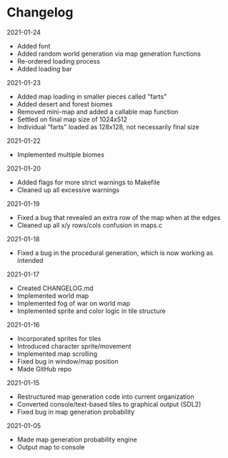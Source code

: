 # Changelog

2021-01-24
- Added font
- Added random world generation via map generation functions
- Re-ordered loading process
- Added loading bar

2021-01-23
- Added map loading in smaller pieces called "farts"
- Added desert and forest biomes
- Removed mini-map and added a callable map function
- Settled on final map size of 1024x512
- Individual "farts" loaded as 128x128, not necessarily final size

2021-01-22

- Implemented multiple biomes

2021-01-20

- Added flags for more strict warnings to Makefile
- Cleaned up all excessive warnings

2021-01-19

- Fixed a bug that revealed an extra row of the map when at the edges
- Cleaned up all x/y rows/cols confusion in maps.c

2021-01-18

- Fixed a bug in the procedural generation, which is now working as intended

2021-01-17

- Created CHANGELOG.md
- Implemented world map
- Implemented fog of war on world map
- Implemented sprite and color logic in tile structure

2021-01-16

- Incorporated sprites for tiles
- Introduced character sprite/movement
- Implemented map scrolling
- Fixed bug in window/map position
- Made GitHub repo

2021-01-15

- Restructured map generation code into current organization
- Converted console/text-based tiles to graphical output (SDL2)
- Fixed bug in map generation probability

2021-01-05

- Made map generation probability engine
- Output map to console

